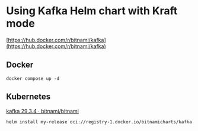# Using Kafka Helm chart with Kraft mode

[https://hub.docker.com/r/bitnami/kafka](https://hub.docker.com/r/bitnami/kafka)

## Docker

```shell
docker compose up -d
```

## Kubernetes

[kafka 29.3.4 · bitnami/bitnami](https://artifacthub.io/packages/helm/bitnami/kafka)

```shell
helm install my-release oci://registry-1.docker.io/bitnamicharts/kafka
```
